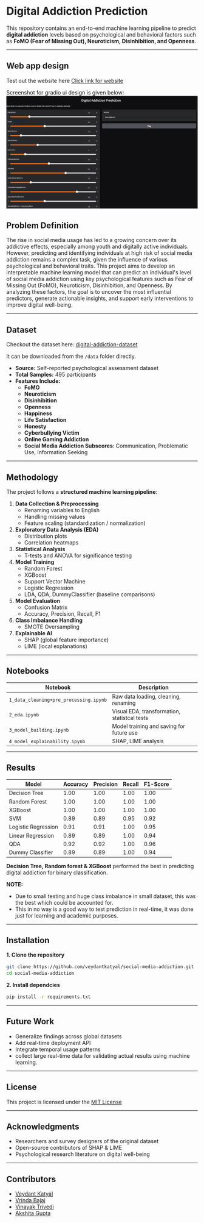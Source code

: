 # Digital Addiction Prediction

This repository contains an end-to-end machine learning pipeline to predict **digital addiction** levels based on psychological and behavioral factors such as **FoMO (Fear of Missing Out), Neuroticism, Disinhibition, and Openness**.

---

## Web app design 
Test out the website here [Click link for website](https://veydant1811-digital-addiction-detector.hf.space/?__theme=system&deep_link=EeDcnUVrgbo)

Screenshot for gradio ui design is given below:
![](./visuals/gradio_ui.jpg)

## Problem Definition

The rise in social media usage has led to a growing concern over its addictive effects, especially among youth and digitally active individuals. However, predicting and identifying individuals at high risk of social media addiction remains a complex task, given the influence of various psychological and behavioral traits.
This project aims to develop an interpretable machine learning model that can predict an individual's level of social media addiction using key psychological features such as Fear of Missing Out (FoMO), Neuroticism, Disinhibition, and Openness. By analyzing these factors, the goal is to uncover the most influential predictors, generate actionable insights, and support early interventions to improve digital well-being.

---

## Dataset
Checkout the dataset here: [digital-addiction-dataset](https://data.mendeley.com/datasets/6hhdxszm56/2)

It can be downloaded from the `/data` folder directly.
- **Source:** Self-reported psychological assessment dataset
- **Total Samples:** 495 participants
- **Features Include:**
  - **FoMO**
  - **Neuroticism**
  - **Disinhibition**
  - **Openness**
  - **Happiness**
  - **Life Satisfaction**
  - **Honesty**
  - **Cyberbullying Victim**
  - **Online Gaming Addiction**
  - **Social Media Addiction Subscores**: Communication, Problematic Use, Information Seeking

---

## Methodology

The project follows a **structured machine learning pipeline**:

1. **Data Collection & Preprocessing**
   - Renaming variables to English
   - Handling missing values
   - Feature scaling (standardization / normalization)
2. **Exploratory Data Analysis (EDA)**
   - Distribution plots
   - Correlation heatmaps
3. **Statistical Analysis**
   - T-tests and ANOVA for significance testing
4. **Model Training**
   - Random Forest
   - XGBoost
   - Support Vector Machine
   - Logistic Regression
   - LDA, QDA, DummyClassifier (baseline comparisons)
5. **Model Evaluation**
   - Confusion Matrix
   - Accuracy, Precision, Recall, F1
6. **Class Imbalance Handling**
   - SMOTE Oversampling
7. **Explainable AI**
   - SHAP (global feature importance)
   - LIME (local explanations)

---

## Notebooks

| Notebook | Description |
|------------|----------------|
| `1_data_cleaning+pre_processing.ipynb` | Raw data loading, cleaning, renaming |
| `2_eda.ipynb` | Visual EDA, transformation, statistcal tests |
| `3_model_building.ipynb` | Model training and saving for future use |
| `4_model_explainability.ipynb` | SHAP, LIME analysis |

---

## Results

| Model               | Accuracy | Precision | Recall | F1-Score |
|--------------------|----------|-----------|--------|----------|
| Decision Tree       | 1.00     | 1.00      | 1.00   | 1.00    |
| Random Forest       | 1.00     | 1.00      | 1.00   | 1.00     |
| XGBoost             | 1.00     | 1.00      | 1.00   | 1.00     |
| SVM                 | 0.89     | 0.89      | 0.95   | 0.92     |
| Logistic Regression | 0.91     | 0.91      | 1.00   | 0.95     |
| Linear Regression   | 0.89     | 0.89      | 1.00   | 0.94    |
| QDA                 | 0.92     | 0.92      | 1.00   | 0.96    |
| Dummy Classifier    | 0.89     | 0.89      | 1.00   | 0.94     |

**Decision Tree, Random forest & XGBoost** performed the best in predicting digital addiction for binary classification.

**NOTE:** 
- Due to small testing and huge class imbalance in small dataset, this was the best which could be accounted for.
- This in no way is a good way to test prediction in real-time, it was done just for learning and academic purposes. 

---

## Installation

**1. Clone the repository**
```bash
git clone https://github.com/veydantkatyal/social-media-addiction.git
cd social-media-addiction
```
**2. Install dependcies**
```bash
pip install -r requirements.txt
```

---

## Future Work
- Generalize findings across global datasets
- Add real-time deployment API
- Integrate temporal usage patterns
- collect large real-time data for validating actual results using machine learning.

---

## License
This project is licensed under the [MIT License](https://github.com/veydantkatyal/social-media-addiction/blob/main/LICENSE)

---

## Acknowledgments
- Researchers and survey designers of the original dataset
- Open-source contributors of SHAP & LIME
- Psychological research literature on digital well-being

---

## Contributors
- [Veydant Katyal](https://github.com/veydantkatyal)
- [Vrinda Bajaj](https://github.com/VrindaBajaj20)
- [Vinayak Trivedi](https://github.com/VinayakTrivedi-o)
- [Akshita Gupta](https://github.com/AkshitaGupta31)
